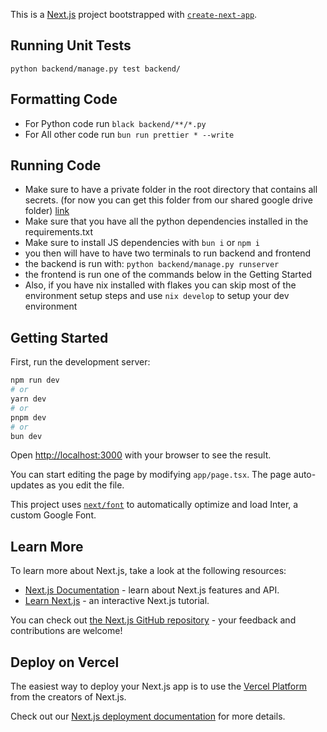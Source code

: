 This is a [Next.js](https://nextjs.org/) project bootstrapped with [`create-next-app`](https://github.com/vercel/next.js/tree/canary/packages/create-next-app).

## Running Unit Tests
`python backend/manage.py test backend/`

## Formatting Code

- For Python code run `black backend/**/*.py`
- For All other code run `bun run prettier * --write`

## Running Code

- Make sure to have a private folder in the root directory that contains all secrets. (for now you can get this folder from our shared google drive folder) [link](https://drive.google.com/drive/folders/1oz7vGXPAI2S8vzYIpQ2ATTfjgqFHDD_p?usp=sharing)
- Make sure that you have all the python dependencies installed in the requirements.txt
- Make sure to install JS dependencies with `bun i` or `npm i`
- you then will have to have two terminals to run backend and frontend
- the backend is run with: `python backend/manage.py runserver`
- the frontend is run one of the commands below in the Getting Started
- Also, if you have nix installed with flakes you can skip most of the environment setup steps and use `nix develop` to setup your dev environment

## Getting Started

First, run the development server:

```bash
npm run dev
# or
yarn dev
# or
pnpm dev
# or
bun dev
```

Open [http://localhost:3000](http://localhost:3000) with your browser to see the result.

You can start editing the page by modifying `app/page.tsx`. The page auto-updates as you edit the file.

This project uses [`next/font`](https://nextjs.org/docs/basic-features/font-optimization) to automatically optimize and load Inter, a custom Google Font.

## Learn More

To learn more about Next.js, take a look at the following resources:

- [Next.js Documentation](https://nextjs.org/docs) - learn about Next.js features and API.
- [Learn Next.js](https://nextjs.org/learn) - an interactive Next.js tutorial.

You can check out [the Next.js GitHub repository](https://github.com/vercel/next.js/) - your feedback and contributions are welcome!

## Deploy on Vercel

The easiest way to deploy your Next.js app is to use the [Vercel Platform](https://vercel.com/new?utm_medium=default-template&filter=next.js&utm_source=create-next-app&utm_campaign=create-next-app-readme) from the creators of Next.js.

Check out our [Next.js deployment documentation](https://nextjs.org/docs/deployment) for more details.
